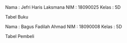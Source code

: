 Nama	: Jefri Haris Laksmana
NIM	: 18090025
Kelas	: 5D

Tabel Buku

Nama	: Bagus Fadilah Ahmad
NIM	: 18090008
Kelas	: 5D

Tabel Pembeli
